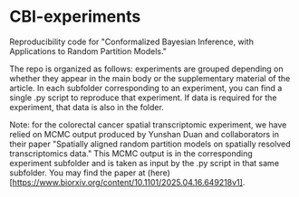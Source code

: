 # CBI-experiments
Reproducibility code for "Conformalized Bayesian Inference, with Applications to Random Partition Models."


The repo is organized as follows: experiments are grouped depending on whether they appear in the main body or the supplementary material of the article. In each subfolder corresponding to an experiment, you can find a single .py script to reproduce that experiment. If data is required for the experiment, that data is also in the folder.

Note: for the colorectal cancer spatial transcriptomic experiment, we have relied on MCMC output produced by Yunshan Duan and collaborators in their paper "Spatially aligned random partition models on spatially resolved transcriptomics data." This MCMC output is in the corresponding experiment subfolder and is taken as input by the .py script in that same subfolder. You may find the paper at (here)[https://www.biorxiv.org/content/10.1101/2025.04.16.649218v1].
